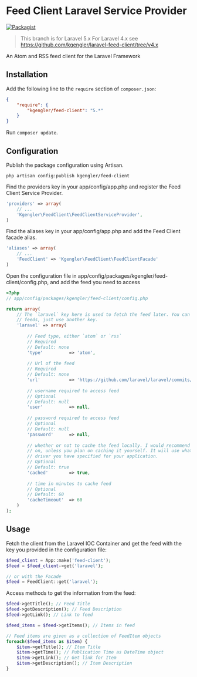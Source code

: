 # Feed Client Laravel Service Provider

[![Packagist](https://img.shields.io/packagist/v/kgengler/feed-client.svg)](https://packagist.org/packages/kgengler/feed-client)

> This branch is for Laravel 5.x
> For Laravel 4.x see https://github.com/kgengler/laravel-feed-client/tree/v4.x

An Atom and RSS feed client for the Laravel Framework

## Installation

Add the following line to the `require` section of `composer.json`:

```json
{
    "require": {
        "kgengler/feed-client": "5.*"
    }
}
```

Run `composer update`.

## Configuration

Publish the package configuration using Artisan.

```
php artisan config:publish kgengler/feed-client
```

Find the providers key in your app/config/app.php and register the Feed Client Service Provider.

```php
'providers' => array(
    // ...
    'Kgengler\FeedClient\FeedClientServiceProvider',
)
```

Find the aliases key in your app/config/app.php and add the Feed Client facade alias.

```php
'aliases' => array(
    // ...
    'FeedClient' => 'Kgengler\FeedClient\FeedClientFacade'
)
```

Open the configuration file in app/config/packages/kgengler/feed-client/config.php, and add the feed 
you need to access

```php
<?php
// app/config/packages/kgengler/feed-client/config.php

return array(
    // The `laravel` key here is used to fetch the feed later. You can specify multiple
    // feeds, just use another key.
    'laravel' => array(
        
        // Feed type, either `atom` or `rss`
        // Required
        // Default: none
        'type'          => 'atom',
        
        // Url of the feed
        // Required
        // Default: none
        'url'           => 'https://github.com/laravel/laravel/commits/master.atom',
        
        // username required to access feed
        // Optional
        // Default: null
        'user'          => null,
        
        // password required to access feed
        // Optional
        // Default: null
        'password'      => null,
        
        // whether or not to cache the feed locally. I would recommend leaving this
        // on, unless you plan on caching it yourself. It will use whatever cache
        // driver you have specified for your application.
        // Optional
        // Default: true
        'cached'        => true,
        
        // time in minutes to cache feed
        // Optional
        // Default: 60
        'cacheTimeout'  => 60
    )
);
```

## Usage

Fetch the client from the Laravel IOC Container and get the feed 
with the key you provided in the configuration file:

```php
$feed_client = App::make('feed-client');
$feed = $feed_client->get('laravel');

// or with the Facade
$feed = FeedClient::get('laravel');
```

Access methods to get the information from the feed:

```php
$feed->getTitle(); // Feed Title
$feed->getDescription(); // Feed Description
$feed->getLink(); // Link to feed

$feed_items = $feed->getItems(); // Items in feed

// Feed items are given as a collection of FeedItem objects
foreach($feed_items as $item) {
    $item->getTitle(); // Item Title
    $item->getTime(); // Publication Time as DateTime object
    $item->getLink(); // Get link for Item
    $item->getDescription(); // Item Description
}
```
